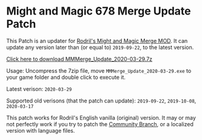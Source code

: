 # Might and Magic 678 Merge Update Patch

This Patch is an updater for [Rodril's Might and Magic Merge MOD](https://www.celestialheavens.com/forum/10/16657). It can update any version later than (or equal to) `2019-09-22`, to the latest version.

[Click here to download MMMerge_Update_2020-03-29.7z](https://github.com/might-and-magic/mmmerge-update-patch/releases/download/2020-03-29/MMMerge_Update_2020-03-29.7z)

Usage: Uncompress the 7zip file, move `MMMerge_Update_2020-03-29.exe` to your game folder and double click to execute it.

Latest verison: `2020-03-29`

Supported old verisons (that the patch can update): `2019-09-22`, `2019-10-08`, `2020-03-17`

This patch works for Rodril's English vanilla (original) version. It may or may not perfectly work if you try to patch the [Community Branch](https://gitlab.com/templayer/mmmerge), or a localized version with language files.
